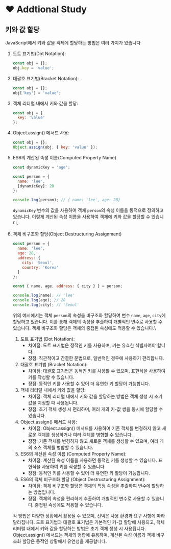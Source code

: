 # ❤ Addtional Study

## 키와 값 할당

JavaScript에서 키와 값을 객체에 할당하는 방법은 여러 가지가 있습니다

1.  도트 표기법(Dot Notation):

    ```javascript
    const obj = {};
    obj.key = 'value';
    ```
2.  대괄호 표기법(Bracket Notation):

    ```javascript
    const obj = {};
    obj['key'] = 'value';
    ```
3.  객체 리터럴 내에서 키와 값을 할당:

    ```javascript
    const obj = {
      key: 'value'
    };
    ```
4.  Object.assign() 메서드 사용:

    ```javascript
    const obj = {};
    Object.assign(obj, { key: 'value' });
    ```
5.  ES6의 계산된 속성 이름(Computed Property Name)

    ```javascript
    const dynamicKey = 'age';

    const person = {
      name: 'lee',
      [dynamicKey]: 28
    };

    console.log(person); // { name: 'lee', age: 28}
    ```

    &#x20;`dynamicKey` 변수의 값을 사용하여 객체 `person`의 속성 이름을 동적으로 정의하고 있습니다. 이렇게 계산된 속성 이름을 사용하여 객체에 키와 값을 할당할 수 있습니다.
6.  객체 비구조화 할당(Object Destructuring Assignment)

    ```javascript
    const person = {
      name: 'lee',
      age: 28,
      address: {
        city: 'Seoul',
        country: 'Korea'
      }
    };

    const { name, age, address: { city } } = person;

    console.log(name); // 'lee'
    console.log(age); // 28
    console.log(city); // 'Seoul'
    ```

    위의 예시에서는 객체 `person`의 속성을 비구조화 할당하여 변수 `name`, `age`, `city`에 할당하고 있습니다. 이를 통해 객체의 속성을 추출하여 개별적인 변수로 사용할 수 있습니다. 객체 비구조화 할당은 객체의 중첩된 속성에도 적용할 수 있습니다.\




    1. 도트 표기법 (Dot Notation):
       * 차이점: 도트 표기법은 정적인 키를 사용하며, 키는 유효한 식별자여야 합니다.
       * 장점: 직관적이고 간결한 문법으로, 일반적인 경우에 사용하기 편리합니다.
    2. 대괄호 표기법 (Bracket Notation):
       * 차이점: 대괄호 표기법은 동적인 키를 사용할 수 있으며, 표현식을 사용하여 키를 작성할 수 있습니다.
       * 장점: 동적인 키를 사용할 수 있어 더 유연한 키 할당이 가능합니다.
    3. 객체 리터럴 내에서 키와 값을 할당:
       * 차이점: 객체 리터럴 내에서 키와 값을 할당하는 방법은 객체 생성 시 초기값을 지정할 때 사용됩니다.
       * 장점: 초기 객체 생성 시 편리하며, 여러 개의 키-값 쌍을 동시에 할당할 수 있습니다.
    4. Object.assign() 메서드 사용:
       * 차이점: Object.assign() 메서드를 사용하여 기존 객체를 변경하지 않고 새로운 객체를 생성하거나 여러 객체를 병합할 수 있습니다.
       * 장점: 기존 객체를 변경하지 않고 새로운 객체를 생성할 수 있으며, 여러 개의 소스 객체를 병합할 수 있습니다.
    5. ES6의 계산된 속성 이름 (Computed Property Name):
       * 차이점: 계산된 속성 이름을 사용하면 동적인 키를 생성할 수 있습니다. 표현식을 사용하여 키를 작성할 수 있습니다.
       * 장점: 동적인 키를 사용할 수 있어 더 유연한 키 할당이 가능합니다.
    6. ES6의 객체 비구조화 할당 (Object Destructuring Assignment):
       * 차이점: 객체 비구조화 할당은 객체의 특정 속성을 추출하여 변수에 할당하는 방법입니다.
       * 장점: 객체의 속성을 편리하게 추출하여 개별적인 변수로 사용할 수 있습니다. 중첩된 속성에도 적용할 수 있습니다.

    각 방법은 다양한 상황에서 활용될 수 있으며, 선택은 사용 환경과 요구 사항에 따라 달라집니다. 도트 표기법과 대괄호 표기법은 기본적인 키-값 할당에 사용되고, 객체 리터럴 내에서 키와 값을 할당하는 방법은 초기 객체 생성 시 사용됩니다. Object.assign() 메서드는 객체의 병합에 유용하며, 계산된 속성 이름과 객체 비구조화 할당은 동적인 상황에서 유연성을 제공합니다.
